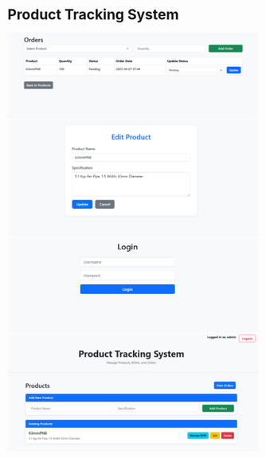 # Product Tracking System
[![App Screenshot](images/1.png)](images/1.png)
[![App Screenshot](images/2.png)](images/2.png)
[![App Screenshot](images/3.png)](images/3.png)
[![App Screenshot](images/4.png)](images/4.png)

